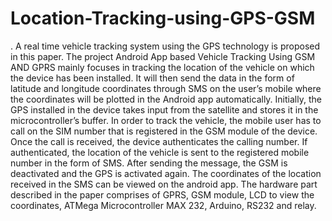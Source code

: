 # Location-Tracking-using-GPS-GSM
. A real time vehicle tracking system using the GPS technology is proposed in this paper. The project Android App based Vehicle Tracking Using GSM AND GPRS mainly focuses in tracking the location of the vehicle on which the device has been installed. It will then send the data in the form of latitude and longitude coordinates through SMS on the user’s mobile where the coordinates will be plotted in the Android app automatically. Initially, the GPS installed in the device takes input from the satellite and stores it in the microcontroller’s buffer. In order to track the vehicle, the mobile user has to call on the SIM number that is registered in the GSM module of the device. Once the call is received, the device authenticates the calling number. If authenticated, the location of the vehicle is sent to the registered mobile number in the form of SMS. After sending the message, the GSM is deactivated and the GPS is activated again. The coordinates of the location received in the SMS can be viewed on the android app. The hardware part described in the paper comprises of GPRS, GSM module, LCD to view the coordinates, ATMega Microcontroller MAX 232, Arduino, RS232 and relay.
